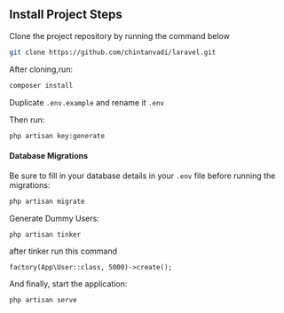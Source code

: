 ## Install Project Steps

Clone the project repository by running the command below
```bash
git clone https://github.com/chintanvadi/laravel.git
```
After cloning,run:

```bash
composer install
```

Duplicate `.env.example` and rename it `.env`

Then run:

```bash
php artisan key:generate
```
#### Database Migrations

Be sure to fill in your database details in your `.env` file before running the migrations:

```bash
php artisan migrate
```

Generate Dummy Users:
```
php artisan tinker
```
after tinker run this command
```
factory(App\User::class, 5000)->create();
```

And finally, start the application:

```bash
php artisan serve
```
